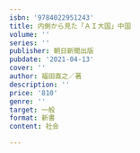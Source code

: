 ```yaml
---
isbn: '9784022951243'
title: 内側から見た「ＡＩ大国」中国
volume: ''
series: ''
publisher: 朝日新聞出版
pubdate: '2021-04-13'
cover: ''
author: 福田直之／著
description: ''
price: '810'
genre: ''
target: 一般
format: 新書
content: 社会

---
```

